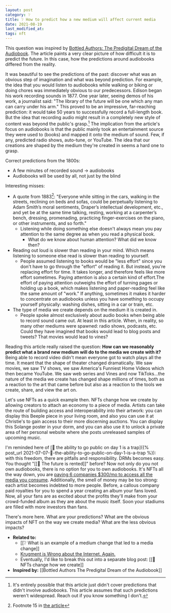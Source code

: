 ```yaml
---
layout: post
category: ❔
title: ❔ How to predict how a new medium will affect current media
date: 2021-08-19
last_modified_at:
tags: nft
---
```

This question was inspired by [Bottled Authors: The Predigital Dream of the Audiobook](https://www.cabinetmagazine.org/kiosk/rubery_matthew_16_march_2021.php). The article paints a very clear picture of how difficult it is to predict the future. In this case, how the predictions around audiobooks differed from the reality.

It was beautiful to see the predictions of the past: discover what was an obvious step of imagination and what was beyond prediction. For example, the idea that you would listen to audiobooks while walking or biking or doing chores was immediately obvious to our predecessors. Edison began his work recording sounds in 1877. One year later, seeing demos of his work, a journalist said: "The library of the future will be one which any man can carry under his arm." This proved to be an impressive, far-reaching prediction: it would take 50 years to successfully record a full-length book. But the idea that recording audio might result in a completely new style of content was beyond the public's grasp.[^1] The implication from the article's focus on audiobooks is that the public mainly took an entertainment source they were used to (books) and mapped it onto the medium of sound. Few, if any, predicted radio shows, auto-tune, or YouTube. The idea that our creations are shaped by the medium they're created in seems a hard one to grasp.

[^1]: It's entirely possible that this article just didn't cover predictions that didn't involve audiobooks. This article assumes that such predictions weren't widespread. Reach out if you know something I don't.

Correct predictions from the 1800s:
- A few minutes of recorded sound -> audiobooks
- Audiobooks will be used by all, not just by the blind

Interesting misses:
- A quote from 1883[^2]: "Everyone while sitting in the cars, walking in the streets, reclining on beds and sofas, could be perpetually listening to Adam Smith’s moral sentiments, Draper’s intellectual development, etc., and yet be at the same time talking, resting, working at a carpenter’s bench, dressing, promenading, practicing finger-exercises on the piano, or other instruments, and so forth."
	- Listening while doing something else doesn't always mean you pay attention to the same degree as when you read a physical book.
		- What do we know about human attention? What did we know then?
- Reading out loud is slower than reading in your mind. Which means listening to someone else read is slower than reading to yourself.
	- People assumed listening to books would be "less effort" since you don't have to go through the "effort" of reading it. But instead, you're replacing effort for time. It takes longer, and therefore feels like more effort sometimes. Paying attention is also a certain kind of effort.The effort of paying attention outweighs the effort of turning pages or holding up a book, which makes listening and paper-reading feel like the same amount of "work." If anything, sometimes it makes it harder to concentrate on audiobooks unless you have something to occupy yourself physically: washing dishes, sitting in a car or train, etc.
- The type of media we create depends on the medium it is created in.
	- People spoke almost exclusively about audio books when being able to record sound came out. At least in this article. When, in reality, so many other mediums were spawned: radio shows, podcasts, etc. Could they have imagined that books would lead to blog posts and tweets? That movies would lead to vines?

[^2]: Footnote 15 in [the article](https://www.cabinetmagazine.org/kiosk/rubery_matthew_16_march_2021.php)

Reading this article really raised the question: **How can we reasonably predict what a brand new medium will do to the media we create with it?** Being able to record video didn't mean everyone got to watch plays all the time. It meant that the shape of theater changed dramatically. We saw movies, we saw TV shows, we saw America's Funniest Home Videos which then became YouTube. We saw web series and Vines and now TikToks...the nature of the media we create has changed shape millions of times, both as a reaction to the art that came before but also as a reaction to the tools we create, share, and view the art on.

Let's use NFTs as a quick example then. NFTs change how we create by allowing creators to attach an economy to a piece of media. Artists can take the route of building access and interoperability into their artwork: you can display this Beeple piece in your living room, and also you can use it at Christie's to gain access to their more discerning auctions. You can display this Solange poster in your dorm, and you can also use it to unlock a private area of her personal website where she posts unreleased samples of upcoming music.

I'm reminded here of [🌱 the ability to go public on day 1 is a trap]({% post_url 2021-07-07-🌱-the-ability-to-go-public-on-day-1-is-a-trap %}): with this freedom, there are pitfalls and responsibility. DRMs becomes easy. You thought "[[🌰 The future is rented]]" before? Now not only do you not own audiobooks, there is no option for you to own audiobooks. It's NFTs all the way down, you are [paying 6 companies $300/mo to access all the media you consume](https://www.webfx.com/blog/internet/the-6-companies-that-own-almost-all-media-infographic/). Additionally, the smell of money may be too strong: each artist becomes indebted to more people. Before, a callous company paid royalties for you to spend a year creating an album your fans loved. Now, all your fans are as excited about the profits they'll make from your crowd-funded album as they are about the music itself. Soon your stadiums are filled with more investors than fans.

There's more here. What are your predictions? What are the obvious impacts of NFT on the way we create media? What are the less obvious impacts?

- **Related to:** 
	- [[❔ What is an example of a medium change that led to a media change]]
	- [Krugment is Wrong about the Internet. Again.](https://www.drorpoleg.com/krugman-is-wrong-about-the-internet-again/)
	- Eventually, I'd like to break this out into a separate blog post: [[🌰 NFTs change how we create]]
- **Inspired by:** [[Bottled Authors The Predigital Dream of the Audiobook]]